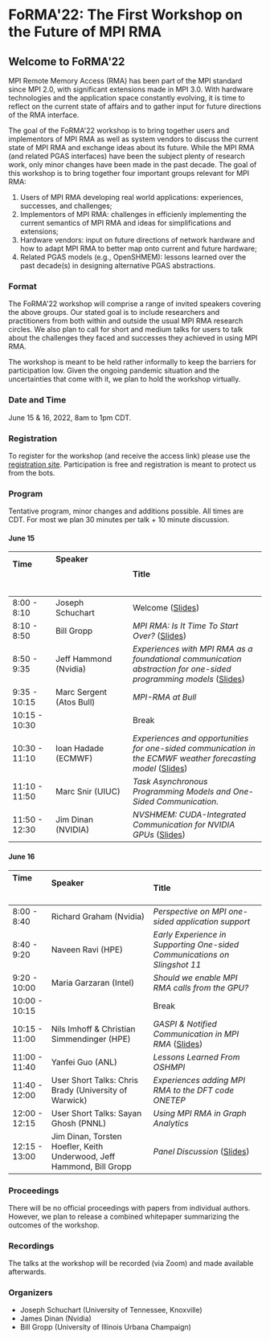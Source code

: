 # FoRMA'22: The First Workshop on the Future of MPI RMA

## Welcome to FoRMA'22

MPI Remote Memory Access (RMA) has been part of the MPI standard since MPI 2.0, with significant extensions made in MPI 3.0. With hardware technologies and the application space constantly evolving, it is time to reflect on the current state of affairs and to gather input for future directions of the RMA interface.

The goal of the FoRMA'22 workshop is to bring together users and implementors of MPI RMA as well as system vendors to discuss the current state of MPI RMA and exchange ideas about its future. While the MPI RMA (and related PGAS interfaces) have been the subject plenty of research work, only minor changes have been made in the past decade. The goal of this workshop is to bring together four important groups relevant for MPI RMA:

1) Users of MPI RMA developing real world applications: experiences, successes, and challenges;
2) Implementors of MPI RMA: challenges in efficienly implementing the current semantics of MPI RMA and ideas for simplifications and extensions;
3) Hardware vendors: input on future directions of network hardware and how to adapt MPI RMA to better map onto current and future hardware;
4) Related PGAS models (e.g., OpenSHMEM): lessons learned over the past decade(s) in designing alternative PGAS abstractions.

### Format

The FoRMA'22 workshop will comprise a range of invited speakers covering the above groups. Our stated goal is to include researchers and practitioners from both within and outside the usual MPI RMA research circles. We also plan to call for short and medium talks for users to talk about the challenges they faced and successes they achieved in using MPI RMA.

The workshop is meant to be held rather informally to keep the barriers for participation low. Given the ongoing pandemic situation and the uncertainties that come with it, we plan to hold the workshop virtually. 

### Date and Time

June 15 & 16, 2022, 8am to 1pm CDT.

### Registration

To register for the workshop (and receive the access link) please use the [registration site](https://tennessee.zoom.us/meeting/register/tJ0qduChrDgsGNdEG3MQeLB-DH3lZ6r-DZww). Participation is free and registration is meant to protect us from the bots.

### Program

Tentative program, minor changes and additions possible. All times are CDT. For most we plan 30 minutes per talk + 10 minute discussion.

#### June 15
| Time &nbsp; &nbsp; &nbsp; &nbsp; &nbsp; &nbsp; &nbsp; &nbsp; &nbsp; &nbsp; &nbsp; &nbsp; &nbsp; &nbsp; &nbsp; &nbsp; &nbsp; &nbsp;| Speaker &nbsp; &nbsp; &nbsp; &nbsp; &nbsp; &nbsp; &nbsp; &nbsp; &nbsp; &nbsp; &nbsp; &nbsp; &nbsp; &nbsp; &nbsp; &nbsp; &nbsp; &nbsp; &nbsp; &nbsp; &nbsp; &nbsp; &nbsp; &nbsp; &nbsp; &nbsp; &nbsp; &nbsp; &nbsp; &nbsp; &nbsp; &nbsp; &nbsp; &nbsp; &nbsp; &nbsp; &nbsp; &nbsp; &nbsp; &nbsp; &nbsp; &nbsp; &nbsp; &nbsp; | Title |
|:----------- |:-----|:---------------|
| 8:00 - 8:10 | Joseph Schuchart | Welcome ([Slides](https://github.com/mpiwg-rma/forma22/files/8922374/FoRMA22_intro.pdf)) |
| 8:10 - 8:50 | Bill Gropp | *MPI RMA: Is It Time To Start Over?* ([Slides](https://github.com/mpiwg-rma/forma22/files/8922399/mpi-rma-vision.pdf)) |
| 8:50 - 9:35 | Jeff Hammond (Nvidia) | *Experiences with MPI RMA as a foundational communication abstraction for one-sided programming models* ([Slides](https://github.com/mpiwg-rma/forma22/files/8922380/2022.June.Hammond.MPI.RMA-1.pdf)) |
| 9:35 - 10:15 | Marc Sergent (Atos Bull) | *MPI-RMA at Bull* |
| 10:15 - 10:30 | | Break |
| 10:30 - 11:10 | Ioan Hadade (ECMWF) | *Experiences and opportunities for one-sided communication in the ECMWF weather forecasting model* ([Slides](https://github.com/mpiwg-rma/forma22/files/8922383/ecmwf_ifs_one_sided.pdf)) |
| 11:10 - 11:50 | Marc Snir (UIUC) | *Task Asynchronous Programming Models and One-Sided Communication.* |
| 11:50 - 12:30 | Jim Dinan (NVIDIA) | *NVSHMEM: CUDA-Integrated Communication for NVIDIA GPUs* ([Slides](https://github.com/mpiwg-rma/forma22/files/8922387/NVSHMEM.-.FORMA._22.pdf)) |

#### June 16
| Time &nbsp; &nbsp; &nbsp; &nbsp; &nbsp; &nbsp; &nbsp; &nbsp; &nbsp; &nbsp; &nbsp;| Speaker &nbsp; &nbsp; &nbsp; &nbsp; &nbsp; &nbsp; &nbsp; &nbsp; &nbsp; &nbsp; &nbsp; &nbsp; &nbsp; &nbsp; &nbsp; &nbsp; &nbsp; &nbsp; &nbsp; | Title |
|:----------- |:-----|:---------------|
| 8:00 - 8:40 | Richard Graham (Nvidia) | *Perspective on MPI one-sided application support*      |
| 8:40 - 9:20 | Naveen Ravi (HPE) | *Early Experience in Supporting One-sided Communications on Slingshot 11* |
| 9:20 - 10:00 | Maria Garzaran (Intel) | *Should we enable MPI RMA calls from the GPU?* |
| 10:00 - 10:15 | | Break |
| 10:15 - 11:00 | Nils Imhoff & Christian Simmendinger (HPE) | *GASPI & Notified Communication in MPI RMA* ([Slides](https://github.com/mpiwg-rma/forma22/files/8922393/gaspi_brief_overview.pdf)) |
| 11:00 - 11:40 | Yanfei Guo (ANL) | *Lessons Learned From OSHMPI* |
| 11:40 - 12:00 | User Short Talks: Chris Brady (University of Warwick) | *Experiences adding MPI RMA to the DFT code ONETEP* |
| 12:00 - 12:15 | User Short Talks: Sayan Ghosh (PNNL) | *Using MPI RMA in Graph Analytics* |
| 12:15 - 13:00 | Jim Dinan, Torsten Hoefler, Keith Underwood, Jeff Hammond, Bill Gropp | *Panel Discussion* ([Slides](https://github.com/mpiwg-rma/forma22/files/8922405/FORMA.22.Panel.pdf)) |


### Proceedings

There will be no official proceedings with papers from individual authors. However, we plan to release a combined whitepaper summarizing the outcomes of the workshop.

### Recordings

The talks at the workshop will be recorded (via Zoom) and made available afterwards.

### Organizers

- Joseph Schuchart (University of Tennessee, Knoxville)
- James Dinan (Nvidia)
- Bill Gropp (University of Illinois Urbana Champaign)
